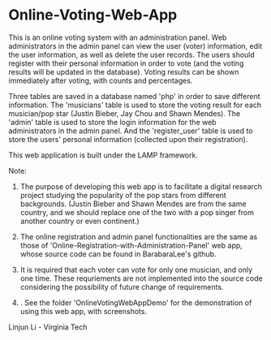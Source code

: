 # Online-Voting-Web-App

This is an online voting system with an administration panel. Web administrators in the admin panel can view the user (voter) information, edit the user information, as well as delete the user records.
The users should register with their personal information in order to vote (and the voting results will be updated in the database). Voting results can be shown immediately after voting, with counts and percentages. 

Three tables are saved in a database named 'php' in order to save different information. The 'musicians' table is used to store the voting result for each musician/pop star (Justin Bieber, Jay Chou and Shawn Mendes). The 'admin' table is used to store the login information for the web administrators in the admin panel. And the 'register_user' table is used to store the users' personal information (collected upon their registration).

This web application is built under the LAMP framework.

Note: 

1. The purpose of developing this web app is to facilitate a digital research project studying the popularity of the pop stars from different backgrounds. (Justin Bieber and Shawn Mendes are from the same country, and we should replace one of the two with a pop singer from another country or even continent.)

2. The online registration and admin panel functionalities are the same as those of 'Online-Registration-with-Administration-Panel' web app, whose source code can be found in BarabaraLee's github.

3. It is required that each voter can vote for only one musician, and only one time. These requriements are not implemented into the source code considering the possibility of future change of requirements.

4. . See the folder 'OnlineVotingWebAppDemo' for the demonstration of using this web app, with screenshots.

Linjun Li - Virginia Tech
